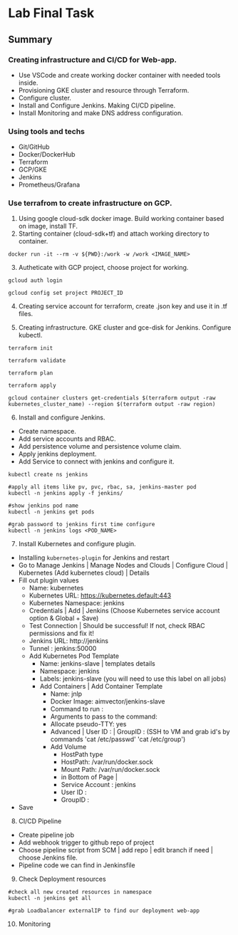 # Lab Final Task

## Summary

### Creating infrastructure and CI/CD for Web-app.

* Use VSCode and create working docker container with needed tools inside.
* Provisioning GKE cluster and resource through Terraform.
* Configure cluster.
* Install and Configure Jenkins. Making CI/CD pipeline.
* Install Monitoring and make DNS address configuration.

### Using tools and techs

* Git/GitHub
* Docker/DockerHub
* Terraform
* GCP/GKE
* Jenkins
* Prometheus/Grafana

### Use terrafrom to create infrastructure on GCP.

1. Using google cloud-sdk docker image. Build working container based on image, install TF. 
2. Starting container (cloud-sdk+tf) and attach working directory to container.

```
docker run -it --rm -v ${PWD}:/work -w /work <IMAGE_NAME>

```

3. Autheticate with GCP project, choose project for working. 

```
gcloud auth login

gcloud config set project PROJECT_ID

```

4. Creating service account for terraform, create .json key and use it in .tf files.

5. Creating infrastructure. GKE cluster and gce-disk for Jenkins. Configure kubectl.

```
terraform init

terraform validate

terraform plan

terraform apply

gcloud container clusters get-credentials $(terraform output -raw kubernetes_cluster_name) --region $(terraform output -raw region)

```

6. Install and configure Jenkins. 
* Create namespace.
* Add service accounts and RBAC.
* Add persistence volume and persistence volume claim.
* Apply jenkins deployment.
* Add Service to connect with jenkins and configure it.

```
kubectl create ns jenkins

#apply all items like pv, pvc, rbac, sa, jenkins-master pod
kubectl -n jenkins apply -f jenkins/

#show jenkins pod name
kubectl -n jenkins get pods

#grab password to jenkins first time configure
kubectl -n jenkins logs <POD_NAME>

```

7. Install Kubernetes and configure plugin.

* Installing `kubernetes-plugin` for Jenkins and restart
* Go to Manage Jenkins | Manage Nodes and Clouds | Configure Cloud | Kubernetes (Add kubernetes cloud) | Details
* Fill out plugin values
    * Name: kubernetes
    * Kubernetes URL: https://kubernetes.default:443
    * Kubernetes Namespace: jenkins
    * Credentials | Add | Jenkins (Choose Kubernetes service account option & Global + Save)
    * Test Connection | Should be successful! If not, check RBAC permissions and fix it!
    * Jenkins URL: http://jenkins
    * Tunnel : jenkins:50000
    * Add Kubernetes Pod Template
        * Name: jenkins-slave | templates details
        * Namespace: jenkins
        * Labels: jenkins-slave (you will need to use this label on all jobs)
        * Add Containers | Add Container Template
            * Name: jnlp
            * Docker Image: aimvector/jenkins-slave
            * Command to run : <Make this blank>
            * Arguments to pass to the command: <Make this blank>
            * Allocate pseudo-TTY: yes
            * Advanced | User ID : <docker id> | GroupID : <docker group> 
              (SSH to VM and grab id's by commands 'cat /etc/passwd' 'cat /etc/group')
            * Add Volume
                * HostPath type
                * HostPath: /var/run/docker.sock
                * Mount Path: /var/run/docker.sock
                * in Bottom of Page | 
                * Service Account : jenkins 
                * User ID : <docker id>
                * GroupID : <docker group>
* Save

8. CI/CD Pipeline
* Create pipeline job
* Add webhook trigger to github repo of project
* Choose pipeline script from SCM | add repo | edit branch if need | choose Jenkins file.
* Pipeline code we can find in Jenkinsfile

9. Check Deployment resources

```
#check all new created resources in namespace
kubectl -n jenkins get all

#grab Loadbalancer externalIP to find our deployment web-app 
```

10. Monitoring

